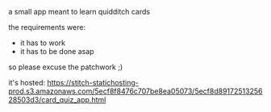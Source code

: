 
a small app meant to learn quidditch cards

the requirements were:

* it has to work
* it has to be done asap

so please excuse the patchwork ;)

it's hosted:
https://stitch-statichosting-prod.s3.amazonaws.com/5ecf8f8476c707be8ea05073/5ecf8d8917251325628503d3/card_quiz_app.html
